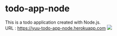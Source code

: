 # todo-app-node
This is a todo application created with Node.js.  
URL : https://yuu-todo-app-node.herokuapp.com
![](https://user-images.githubusercontent.com/65438064/147947573-9c7ee24b-5b46-4ce3-8f8a-1c5edd106376.png)
